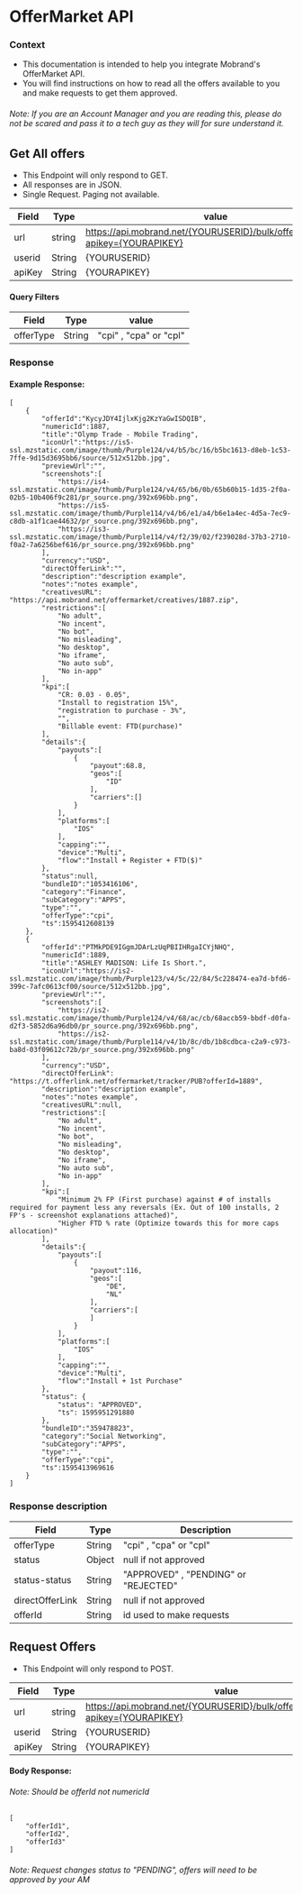 # OfferMarket API

### Context
 * This documentation is intended to help you integrate Mobrand's OfferMarket API.
 * You will find instructions on how to read all the offers available to you and make requests to get them approved.

###### Note: If you are an Account Manager and you are reading this, please do not be scared and pass it to a tech guy as they will for sure understand it.


## Get All offers
 * This Endpoint will only respond to GET.
 * All responses are in JSON.
 * Single Request. Paging not available.

| Field | Type | value |
|-|-|-|
|   url  | string | https://api.mobrand.net/{YOURUSERID}/bulk/offermarket/v1?apikey={YOURAPIKEY} |
| userid | String | {YOURUSERID} |
| apiKey | String | {YOURAPIKEY} |

#### Query Filters
| Field | Type | value |
|-|-|-|
| offerType | String | "cpi" , "cpa" or "cpl"  |

### Response
#### Example Response:
```
[
    {
        "offerId":"KycyJDY4IjlxKjg2KzYaGwISDQIB",
        "numericId":1887,
        "title":"Olymp Trade - Mobile Trading",
        "iconUrl":"https://is5-ssl.mzstatic.com/image/thumb/Purple124/v4/b5/bc/16/b5bc1613-d8eb-1c53-7ffe-9d15d3695bb6/source/512x512bb.jpg",
        "previewUrl":"",
        "screenshots":[
            "https://is4-ssl.mzstatic.com/image/thumb/Purple124/v4/65/b6/0b/65b60b15-1d35-2f0a-02b5-10b406f9c281/pr_source.png/392x696bb.png",
            "https://is5-ssl.mzstatic.com/image/thumb/Purple114/v4/b6/e1/a4/b6e1a4ec-4d5a-7ec9-c8db-a1f1cae44632/pr_source.png/392x696bb.png",
            "https://is3-ssl.mzstatic.com/image/thumb/Purple114/v4/f2/39/02/f239028d-37b3-2710-f0a2-7a6256bef616/pr_source.png/392x696bb.png"
        ],
        "currency":"USD",
        "directOfferLink":"",
        "description":"description example",
        "notes":"notes example",
        "creativesURL": "https://api.mobrand.net/offermarket/creatives/1887.zip",
        "restrictions":[
            "No adult",
            "No incent",
            "No bot",
            "No misleading",
            "No desktop",
            "No iframe",
            "No auto sub",
            "No in-app"
        ],
        "kpi":[
            "CR: 0.03 - 0.05",
            "Install to registration 15%",
            "registration to purchase - 3%",
            "",
            "Billable event: FTD(purchase)"
        ],
        "details":{
            "payouts":[
                {
                    "payout":68.8,
                    "geos":[
                        "ID"
                    ],
                    "carriers":[]
                }
            ],
            "platforms":[
                "IOS"
            ],
            "capping":"",
            "device":"Multi",
            "flow":"Install + Register + FTD($)"
        },
        "status":null,
        "bundleID":"1053416106",
        "category":"Finance",
        "subCategory":"APPS",
        "type":"",
        "offerType":"cpi",
        "ts":1595412608139
    },
    {
        "offerId":"PTMkPDE9IGgmJDArLzUqPBIIHRgaICYjNHQ",
        "numericId":1889,
        "title":"ASHLEY MADISON: Life Is Short.",
        "iconUrl":"https://is2-ssl.mzstatic.com/image/thumb/Purple123/v4/5c/22/84/5c228474-ea7d-bfd6-399c-7afc0613cf00/source/512x512bb.jpg",
        "previewUrl":"",
        "screenshots":[
            "https://is2-ssl.mzstatic.com/image/thumb/Purple124/v4/68/ac/cb/68accb59-bbdf-d0fa-d2f3-5852d6a96db0/pr_source.png/392x696bb.png",
            "https://is2-ssl.mzstatic.com/image/thumb/Purple114/v4/1b/8c/db/1b8cdbca-c2a9-c973-ba8d-03f09612c72b/pr_source.png/392x696bb.png"
        ],
        "currency":"USD",
        "directOfferLink": "https://t.offerlink.net/offermarket/tracker/PUB?offerId=1889",
        "description":"description example",
        "notes":"notes example",
        "creativesURL":null,
        "restrictions":[
            "No adult",
            "No incent",
            "No bot",
            "No misleading",
            "No desktop",
            "No iframe",
            "No auto sub",
            "No in-app"
        ],
        "kpi":[
            "Minimum 2% FP (First purchase) against # of installs required for payment less any reversals (Ex. Out of 100 installs, 2 FP's - screenshot explanations attached)",
            "Higher FTD % rate (Optimize towards this for more caps allocation)"
        ],
        "details":{
            "payouts":[
                {
                    "payout":116,
                    "geos":[
                        "DE",
                        "NL"
                    ],
                    "carriers":[
                    ]
                }
            ],
            "platforms":[
                "IOS"
            ],
            "capping":"",
            "device":"Multi",
            "flow":"Install + 1st Purchase"
        },
        "status": {
            "status": "APPROVED",
            "ts": 1595951291880
        },
        "bundleID":"359478823",
        "category":"Social Networking",
        "subCategory":"APPS",
        "type":"",
        "offerType":"cpi",
        "ts":1595413969616
    }
]
```
### Response description
| Field | Type | Description |
|-|-|-|
| offerType | String | "cpi" , "cpa" or "cpl" |
| status | Object | null if not approved |
| status-status | String | "APPROVED" , "PENDING" or "REJECTED" |
| directOfferLink | String | null if not approved |
| offerId | String | id used to make requests |



## Request Offers
 * This Endpoint will only respond to POST.

| Field | Type | value |
|-|-|-|
|   url  | string | https://api.mobrand.net/{YOURUSERID}/bulk/offermarket/request?apikey={YOURAPIKEY} |
| userid | String | {YOURUSERID} |
| apiKey | String | {YOURAPIKEY} |

#### Body Response:
###### Note: Should be offerId not numericId
```
[
    "offerId1",
    "offerId2",
    "offerId3"
]
```

###### Note: Request changes status to "PENDING", offers will need to be approved by your AM
